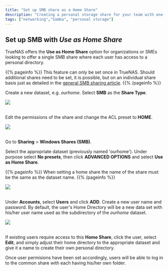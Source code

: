 ```yaml
---
title: "Set up SMB share as a Home Share"
description: "Creating a personal storage share for your team with one SMB share."
tags: ["networking","Samba", "personal storage"]
---
```


## Set up SMB with *Use as Home Share*

TrueNAS offers the **Use as Home Share** option for organizations or SMEs looking to offer a single SMB share where each user has access to a personal directory. 

{{% pageinfo %}}
This feature can only be set once in TrueNAS. Should additional shares need to be set, it is possible, but on an individual share basis just as detailed in the [general SMB sharing article](/CORE/Sharing/SMB/smb-share/).
{{% /pageinfo %}}

Create a new dataset, e.g. *ourhome*. Select **SMB** as the **Share Type**. 

<img src="/images/DatasetCreation.png"><br><br>

Edit the permissions of the share and change the ACL preset to **HOME**.

<img src="/images/SetHomepPermission.png"><br><br>

Go to **Sharing** > **Windows Shares (SMB)**. 

Select the appropriate dataset (previously named 'ourhome'). Under purpose select **No presets**, then click **ADVANCED OPTIONS** and select **Use as Home Share**. 

{{% pageinfo %}}
When setting a home share the name of the share must be the same as the dataset name.
{{% /pageinfo %}}

<img src="/images/CreateSMBShare.png"><br><br>

Under **Accounts**, select **Users** and click **ADD**. Create a new user name and password. By default, the user's Home Directory will be a new data set with his/her user name used as the subdirectory of the *ourhome* dataset. 

<img src="/images/EditUserHomeDir.png"><br><br>

If existing users require access to this **Home Share**, click the user, select **Edit**, and simply adjust their home directory to the appropriate dataset and give it a name to create their own personal directory.

Once user permisions have been set accordingly, users will be able to log in to the common share with each having his/her own folder. 
